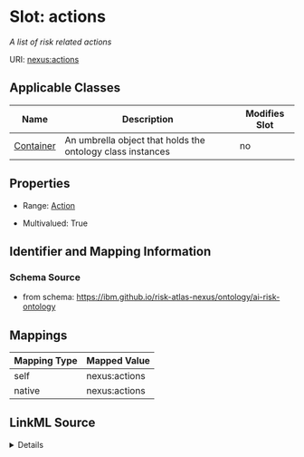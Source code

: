 

# Slot: actions


_A list of risk related actions_





URI: [nexus:actions](https://ibm.github.io/risk-atlas-nexus/ontology/actions)



<!-- no inheritance hierarchy -->





## Applicable Classes

| Name | Description | Modifies Slot |
| --- | --- | --- |
| [Container](Container.md) | An umbrella object that holds the ontology class instances |  no  |







## Properties

* Range: [Action](Action.md)

* Multivalued: True





## Identifier and Mapping Information







### Schema Source


* from schema: https://ibm.github.io/risk-atlas-nexus/ontology/ai-risk-ontology




## Mappings

| Mapping Type | Mapped Value |
| ---  | ---  |
| self | nexus:actions |
| native | nexus:actions |




## LinkML Source

<details>
```yaml
name: actions
description: A list of risk related actions
from_schema: https://ibm.github.io/risk-atlas-nexus/ontology/ai-risk-ontology
rank: 1000
alias: actions
owner: Container
domain_of:
- Container
range: Action
multivalued: true
inlined: true
inlined_as_list: true

```
</details>